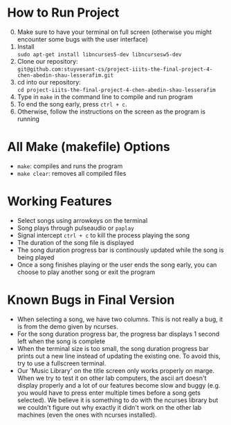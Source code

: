 # How to Run Project

0) Make sure to have your terminal on full screen (otherwise you might encounter some bugs with the user interface)
1) Install   
`sudo apt-get install libncurses5-dev libncursesw5-dev`
2) Clone our repository:   
`git@github.com:stuyvesant-cs/project-iiits-the-final-project-4-chen-abedin-shau-lesserafim.git`  
3) cd into our repository:  
`cd project-iiits-the-final-project-4-chen-abedin-shau-lesserafim`
4) Type in `make` in the command line to compile and run program
5) To end the song early, press `ctrl + c`. 
6) Otherwise, follow the instructions on the screen as the program is running

# All Make (makefile) Options

- `make`: compiles and runs the program
- `make clear`: removes all compiled files 

# Working Features

- Select songs using arrowkeys on the terminal
- Song plays through pulseaudio or `paplay`
- Signal intercept `ctrl + c` to kill the process playing the song
- The duration of the song file is displayed
- The song duration progress bar is continously updated while the song is being played
- Once a song finishes playing or the user ends the song early, you can choose to play another song or exit the program


# Known Bugs in Final Version

- When selecting a song, we have two columns. This is not really a bug, it is from the demo given by ncurses.
- For the song duration progress bar, the progress bar displays 1 second left when the song is complete
- When the terminal size is too small, the song duration progress bar prints out a new line instead of updating the existing one. To avoid this, try to use a fullscreen terminal.
- Our 'Music Library' on the title screen only works properly on marge. When we try to test it on other lab computers, the ascii art doesn't display properly and a lot of our features become slow and buggy (e.g. you would have to press enter multiple times before a song gets selected). We believe it is something to do with the ncurses library but we couldn't figure out why exactly it didn't work on the other lab machines (even the ones with ncurses installed).



